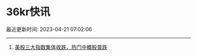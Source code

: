 # 36kr快讯

最近更新时间: 2023-04-21 07:02:06

--- 
1. [美股三大指数集体收跌，热门中概股普跌](https://www.36kr.com/newsflashes/2224258702148997) 
